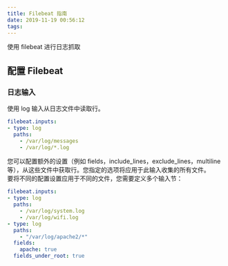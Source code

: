 ```yaml
---
title: Filebeat 指南
date: 2019-11-19 00:56:12
tags:
---
```


使用 filebeat 进行日志抓取
<!--more-->


## 配置 Filebeat
### 日志输入
使用 log 输入从日志文件中读取行。

```yaml
filebeat.inputs:
- type: log
  paths:
    - /var/log/messages
    - /var/log/*.log
```

您可以配置额外的设置（例如 fields，include_lines，exclude_lines，multiline 等），从这些文件中获取行。您指定的选项将应用于此输入收集的所有文件。  
要将不同的配置设置应用于不同的文件，您需要定义多个输入节：

```yaml
filebeat.inputs:
- type: log 
  paths:
    - /var/log/system.log
    - /var/log/wifi.log
- type: log 
  paths:
    - "/var/log/apache2/*"
  fields:
    apache: true
  fields_under_root: true
```